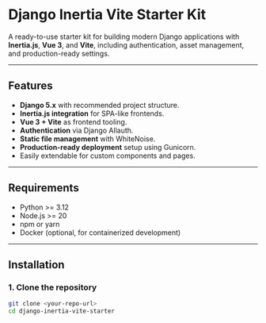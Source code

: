 # Django Inertia Vite Starter Kit

A ready-to-use starter kit for building modern Django applications with **Inertia.js**, **Vue 3**, and **Vite**, including authentication, asset management, and production-ready settings.

---

## Features

- **Django 5.x** with recommended project structure.
- **Inertia.js integration** for SPA-like frontends.
- **Vue 3 + Vite** as frontend tooling.
- **Authentication** via Django Allauth.
- **Static file management** with WhiteNoise.
- **Production-ready deployment** setup using Gunicorn.
- Easily extendable for custom components and pages.

---

## Requirements

- Python >= 3.12
- Node.js >= 20
- npm or yarn
- Docker (optional, for containerized development)

---

## Installation

### 1. Clone the repository

```bash
git clone <your-repo-url>
cd django-inertia-vite-starter

